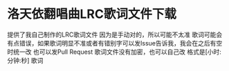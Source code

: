 # 洛天依翻唱曲LRC歌词文件下载

提供了我自己制作的LRC歌词文件
因为是手动对的，所以可能不太准
歌词可能会有点错误，如果歌词明显不准或者有错别字可以发Issue告诉我，我会在之后有空时统一改
也可以发Pull Request
歌词文件没有加密，也可以自己改
格式是[小时:分钟:秒] 歌词